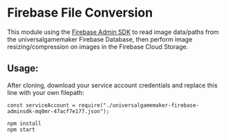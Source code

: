 # Firebase File Conversion

This module using the [Firebase Admin SDK](https://firebase.google.com/docs/reference/admin/) to read image data/paths from the universalgamemaker Firebase Database, then perform image resizing/compression on images in the Firebase Cloud Storage.

## Usage:
After cloning, download your service account credentials and replace this line with your own filepath:

```
const serviceAccount = require("./universalgamemaker-firebase-adminsdk-mq0mr-47acf7e177.json");

```  

```
npm install
npm start
```
